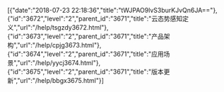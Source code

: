 [{"date":"2018-07-23 22:18:36","title":"tWJPAO9lvS3burKJvQn6JA=="},{"id":"3672","level":"2","parent_id":"3671","title":"云态势感知定义","url":"/help/tsgzdy3672.html"},{"id":"3673","level":"2","parent_id":"3671","title":"产品架构","url":"/help/cpjg3673.html"},{"id":"3674","level":"2","parent_id":"3671","title":"应用场景","url":"/help/yycj3674.html"},{"id":"3675","level":"2","parent_id":"3671","title":"版本更新","url":"/help/bbgx3675.html"}]